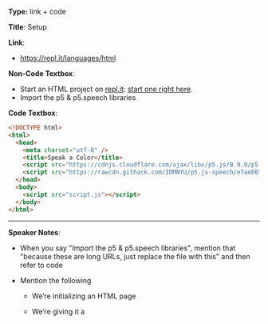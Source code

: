 **Type:** link + code

**Title**: Setup

**Link**:

* https://repl.it/languages/html

**Non-Code Textbox**: 

* Start an HTML project on [repl.it](https://repl.it/): [start one right here](https://repl.it/languages/html).
* Import the p5 & p5.speech libraries

**Code Textbox**: 

```html
<!DOCTYPE html>
<html>
  <head>
    <meta charset="utf-8" />
    <title>Speak a Color</title>
    <script src="https://cdnjs.cloudflare.com/ajax/libs/p5.js/0.9.0/p5.js"></script>
    <script src="https://rawcdn.githack.com/IDMNYU/p5.js-speech/e7ae007d61f048fc2379971b0de7d5db8abb7eee/lib/p5.speech.js"></script>
  </head>
  <body>
    <script src="script.js"></script>
  </body>
</html>
```

------

**Speaker Notes**: 

* When you say "Import the p5 & p5.speech libraries", mention that "because these are long URLs, just replace the file with this" and then refer to code

* Mention the following

  * We’re initializing an HTML page
  * We’re giving it a <title>, which appears as the tab name in your browser
  * We’re linking the two external libraries we need
  * Finally, a link to the `script.js` file we’ll write our own JavaScript code in

  * The rest of the code samples in this workshop will all be for `script.js`, where we write the p5 code.

